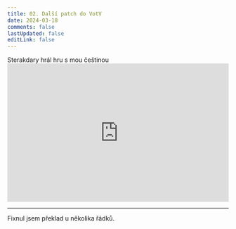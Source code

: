```yaml
---
title: 02. Další patch do VotV
date: 2024-03-18
comments: false
lastUpdated: false
editLink: false
---
```


<PBlogHeader>
Sterakdary hrál hru s mou češtinou
</PBlogHeader>

<div style="display: flex; justify-content: space-around;">
<iframe
    width="560"
    height="315"
    src="https://www.youtube.com/embed/7D-nep_jsho?si=KDl7xPaqfvfyWv_F" title="YouTube video player"
    frameborder="0"
    allow="accelerometer; autoplay; clipboard-write; encrypted-media; gyroscope; picture-in-picture; web-share"
    allowfullscreen>
  </iframe>
</div>
<hr>
Fixnul jsem překlad u několika řádků.
